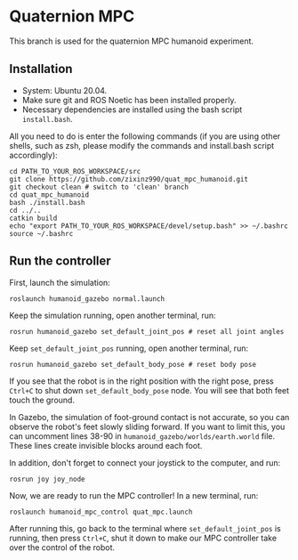 # Quaternion MPC

This branch is used for the quaternion MPC humanoid experiment.

## Installation
- System: Ubuntu 20.04.
- Make sure git and ROS Noetic has been installed properly.
- Necessary dependencies are installed using the bash script `install.bash`.

All you need to do is enter the following commands (if you are using other shells, such as zsh, please modify the commands and install.bash script accordingly):
```
cd PATH_TO_YOUR_ROS_WORKSPACE/src
git clone https://github.com/zixinz990/quat_mpc_humanoid.git
git checkout clean # switch to 'clean' branch
cd quat_mpc_humanoid
bash ./install.bash
cd ../..
catkin build
echo "export PATH_TO_YOUR_ROS_WORKSPACE/devel/setup.bash" >> ~/.bashrc
source ~/.bashrc
```

## Run the controller
First, launch the simulation:
```
roslaunch humanoid_gazebo normal.launch
```

Keep the simulation running, open another terminal, run:
```
rosrun humanoid_gazebo set_default_joint_pos # reset all joint angles
```

Keep `set_default_joint_pos` running, open another terminal, run:
```
rosrun humanoid_gazebo set_default_body_pose # reset body pose
```

If you see that the robot is in the right position with the right pose, press `Ctrl+C` to shut down `set_default_body_pose` node. You will see that both feet touch the ground.

In Gazebo, the simulation of foot-ground contact is not accurate, so you can observe the robot's feet slowly sliding forward. If you want to limit this, you can uncomment lines 38-90 in `humanoid_gazebo/worlds/earth.world` file. These lines create invisible blocks around each foot.

In addition, don't forget to connect your joystick to the computer, and run:
```
rosrun joy joy_node
```

Now, we are ready to run the MPC controller! In a new terminal, run:
```
roslaunch humanoid_mpc_control quat_mpc.launch
```

After running this, go back to the terminal where `set_default_joint_pos` is running, then press `Ctrl+C`, shut it down to make our MPC controller take over the control of the robot.
